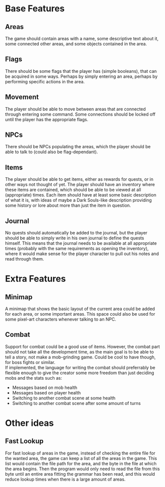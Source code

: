# Base Features

## Areas
The game should contain areas with a name, some descriptive text about it, some connected other areas, 
and some objects contained in the area.
  
## Flags
There should be some flags that the player has (simple booleans), that can be acquired in some ways.
Perhaps by simply entering an area, perhaps by performing specific actions in the area.

## Movement
The player should be able to move between areas that are connected through entering some command. Some 
connections should be locked off until the player has the appropriate flags.

## NPCs
There should be NPCs populating the areas, which the player should be able to talk to (could also be 
flag-dependant).

## Items
The player should be able to get items, either as rewards for quests, or in other ways not thought of yet.
The player should have an inventory where these items are contained, which should be able to be viewed at 
all (appropriate) times. Each item should have at least some basic description of what it is, with ideas 
of maybe a Dark Souls-like description providing some history or lore about more than just the item in question.

## Journal
No quests should automatically be added to the journal, but the player should be able to simply write in his 
own journal to define the quests himself. This means that the journal needs to be available at all appropriate 
times (probably with the same requirements as opening the inventory), where it would make sense for the player 
character to pull out his notes and read through them.

# Extra Features

## Minimap
A minimap that shows the basic layout of the current area could be added for each area, or some important areas.
This space could also be used for some pixel-art characters whenever talking to an NPC.

## Combat
Support for combat could be a good use of items. However, the combat part should not take all the development time, 
as the main goal is to be able to tell a story, not make a mob-grinding game. Could be cool to have though, for boss 
fights or similar.  
If implemented, the language for writing the combat should preferrably be flexible enough to give the creator some 
more freedom than just deciding mobs and the stats such as:
* Messages based on mob health
* Messages based on player health
* Switching to another combat scene at some health
* Switching to another combat scene after some amount of turns

# Other ideas

## Fast Lookup
For fast lookup of areas in the game, instead of checking the entire file for the wanted area, the game can 
keep a list of all the areas in the game. This list would contain the file path for the area, and the byte in 
the file at which the area begins. Then the program would only need to read the file from this byte until an 
entire area fitting the grammar has been read, and this would reduce lookup times when there is a large amount of
areas.

